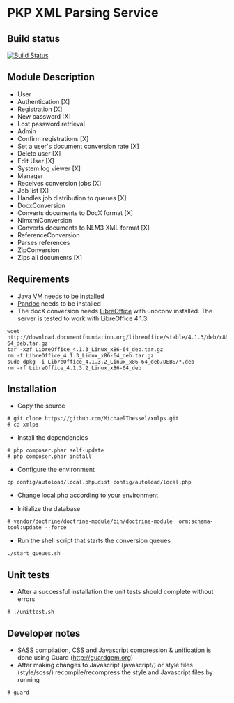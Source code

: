 PKP XML Parsing Service
=======================
Build status
------------
[![Build Status](https://travis-ci.org/MichaelThessel/xmlps.png?branch=master)](https://travis-ci.org/MichaelThessel/xmlps)

Module Description
------------------
* User
 * Authentication [X]
 * Registration [X]
 * New password [X]
 * Lost password retrieval
* Admin
 * Confirm registrations [X]
 * Set a user's document conversion rate [X]
 * Delete user [X]
 * Edit User [X]
 * System log viewer [X]
* Manager
 * Receives conversion jobs [X]
 * Job list [X]
 * Handles job distribution to queues [X]
* DocxConversion
 * Converts documents to DocX format [X]
* NlmxmlConversion
 * Converts documents to NLM3 XML format [X]
* ReferenceConversion
 * Parses references
* ZipConversion
 * Zips all documents [X]

Requirements
------------
* [Java VM](https://java.com/en/download/index.jsp) needs to be installed
* [Pandoc](http://johnmacfarlane.net/pandoc/) needs to be installed
* The docX conversion needs [LibreOffice](http://www.libreoffice.org/) with unoconv installed. The server is tested to work with LibreOffice 4.1.3.

```
wget http://download.documentfoundation.org/libreoffice/stable/4.1.3/deb/x86_64/LibreOffice_4.1.3_Linux_x86-64_deb.tar.gz
tar -xzf LibreOffice_4.1.3_Linux_x86-64_deb.tar.gz
rm -f LibreOffice_4.1.3_Linux_x86-64_deb.tar.gz
sudo dpkg -i LibreOffice_4.1.3.2_Linux_x86-64_deb/DEBS/*.deb
rm -rf LibreOffice_4.1.3.2_Linux_x86-64_deb
```

Installation
------------
* Copy the source

```
# git clone https://github.com/MichaelThessel/xmlps.git
# cd xmlps
```
* Install the dependencies

```
# php composer.phar self-update
# php composer.phar install
```
* Configure the environment

```
cp config/autoload/local.php.dist config/autoload/local.php
```
* Change local.php according to your environment

* Initialize the database

```
# vendor/doctrine/doctrine-module/bin/doctrine-module  orm:schema-tool:update --force
```
* Run the shell script that starts the conversion queues

```
./start_queues.sh
```

Unit tests
----------
* After a successful installation the unit tests should complete without errors

```
# ./unittest.sh
```

Developer notes
---------------
* SASS compilation, CSS and Javascript compression & unification is done using Guard (http://guardgem.org)
* After making changes to Javascript (javascript/) or style files (style/scss/) recompile/recompress the style and Javascript files by running

```
# guard
```
